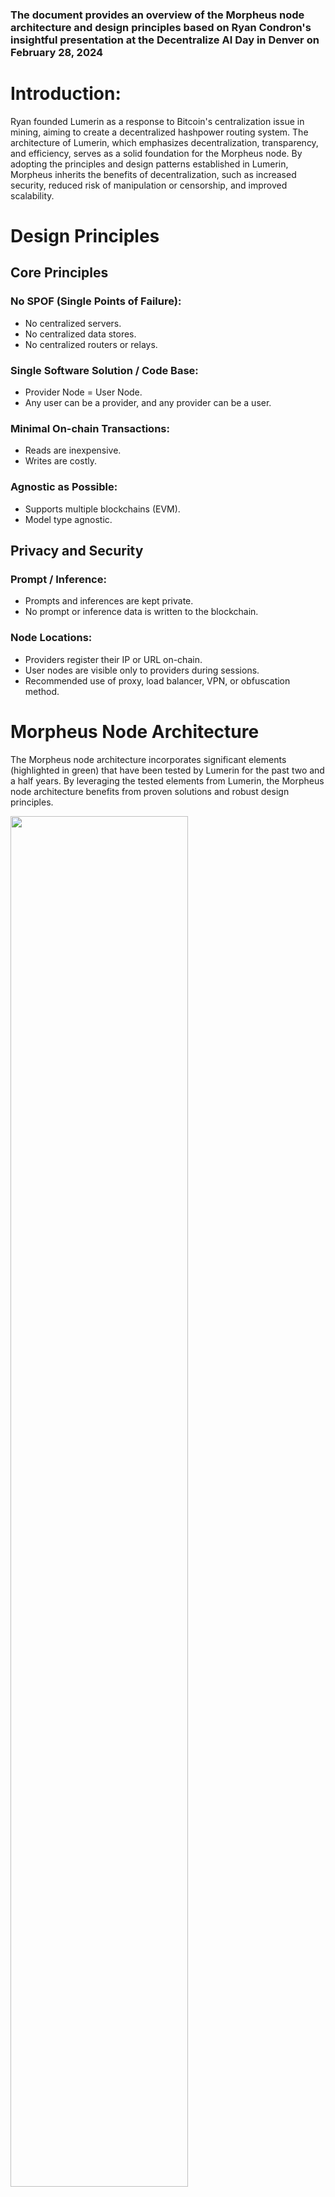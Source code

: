 ### The document provides an overview of the Morpheus node architecture and design principles based on Ryan Condron's insightful presentation at the Decentralize AI Day in Denver on February 28, 2024

# Introduction:
Ryan founded Lumerin as a response to Bitcoin's centralization issue in mining, aiming to create a decentralized hashpower routing system. The architecture of Lumerin, which emphasizes decentralization, transparency, and efficiency, serves as a solid foundation for the Morpheus node. By adopting the principles and design patterns established in Lumerin, Morpheus inherits the benefits of decentralization, such as increased security, reduced risk of manipulation or censorship, and improved scalability.

# Design Principles
## Core Principles
### No SPOF (Single Points of Failure):
- No centralized servers.
- No centralized data stores.
- No centralized routers or relays.

### Single Software Solution / Code Base:
- Provider Node = User Node.
- Any user can be a provider, and any provider can be a user.

### Minimal On-chain Transactions:
- Reads are inexpensive.
- Writes are costly.

### Agnostic as Possible:
- Supports multiple blockchains (EVM).
- Model type agnostic.

## Privacy and Security
### Prompt / Inference:
- Prompts and inferences are kept private.
- No prompt or inference data is written to the blockchain.

### Node Locations:
- Providers register their IP or URL on-chain.
- User nodes are visible only to providers during sessions.
- Recommended use of proxy, load balancer, VPN, or obfuscation method.

# Morpheus Node Architecture
The Morpheus node architecture incorporates significant elements (highlighted in green) that have been tested by Lumerin for the past two and a half years. By leveraging the tested elements from Lumerin, the Morpheus node architecture benefits from proven solutions and robust design principles. 

<img src="/Graphics/Docs%20Graphics/English/Morpheus%20Node/%20Architecture.png" width=75% height=75%>

# Morpheus Smart Contracts Structure
The cornerstone of Morpheus' smart contract architecture is the ecosystem registry contract. This contract serves as a versioning mechanism for managing the complexity of operating across multiple blockchain networks. Instead of dealing with the challenges of tracking smart contracts, addresses, and versions separately on each chain, Morpheus simplifies this process by using the ecosystem registry. When deploying on a new blockchain, the first step is deploying the registry contract, which then registers all subsequent contracts deployed on that chain. Developers and users interacting with Morpheus can easily access all relevant contracts by calling the main ecosystem contract for that specific blockchain. This streamlined approach ensures efficient access to the Morpheus functionalities across different chains.

<img src="/Graphics/Docs%20Graphics/English/Morpheus%20Node/%20Smart%20Contracts%20Structure.png" width=75% height=75%>

## The full list of contracts:
- Ecosystem Registry
- Provider Registry (whitelist)
- Session Router
- Marketplace
- Token Contract
- Capital Contract
- Model Registry (whitelist)
- Agent Registry (whitelist)

## Smart Contracts Whitelists
In the initial stages Morpheus will rely on whitelists as a trust mechanism. This involves placing trust in reputable actors within the Provider Registry, authenticated LLM (Model Registry) models, and trustworthy agents (Agent Registry). The reason for this cautious approach is the novelty of the technical solutions and the potential unknown hazards it may pose. As the ecosystem evolves and technology advances to enable proof of inference, proof of models, and proof of agents, the reliance on whitelists will gradually diminish. Reputation systems will be developed for providers and models, allowing for a more open and decentralized environment once trust can be verified through these mechanisms.

# Morpheus Session Flow
The basic pattern is adopted from Lumerin node structure

<img src="/Graphics/Docs%20Graphics/English/Morpheus%20Node/%20Session%20Flow.png" width=75% height=75%>

## The full session cycles includes six stages:
**1. Get Providers**  
User selects a model and receives endpoints from the router.  
**2. Select Provider**  
User node pings endpoints to determine the best provider and requests a session.  
**3. Open Session**  
If the provider accepts a session request, the user submits an "open session" transaction to the router.  
**4. Send Prompts**  
User communicates prompts to the provider through an open socket.  
**5. Close Session**  
Upon completion, the user requests a receipt from the provider and submits it, along with a report, to the router for session closure.  
**6. Pay Provider**  
The provider claims payment from the router.  

# Conclusions
- Avoid centralization points
- Prioritize privacy where possible
- Use portable code for a seamless user/provider experience
- Adopt the proven Lumerin pattern for efficiency and reliability
- Ensure deterministic interactions for transparent transactions
- Start with whitelists for trust and gradually move towards proofs
- Time is of the essence to safeguard models from interference

---------------------

For detailed technical information, refer to the full documentation and resources available on the provided links:
- [Github](https://github.com/MorpheusAIs/Morpheus-Lumerin-Node)
- [Full Model Documentation](https://github.com/antonbosss/Docs/blob/main/!KEYDOCS%20README%20FIRST!/Morpheus%20Lumerin%20Model.md)
- [Presentation](https://drive.google.com/file/d/1Tute7WQD8djn1S5ZAQEgCTCDnDMOG3Em/view?usp=sharing)
- [Video](https://youtu.be/l83Zq12tCpg?si=owcmcqLYzhoEFvht) 

-------------------

**Ryan’s contacts:**
- Telegram: [@rkcondron](https://t.me/rkcondron)
- X/Twitter: [@ryankcondron](https://twitter.com/ryankcondron)
- Email: ryan@titan.io
 
